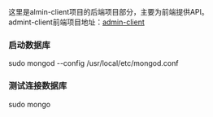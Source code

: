 这里是almin-client项目的后端项目部分，主要为前端提供API。  
admint-client前端项目地址：[admin-client](https://github.com/Snail-Lu/admin-client)

### 启动数据库
sudo mongod --config /usr/local/etc/mongod.conf 

### 测试连接数据库
sudo mongo

